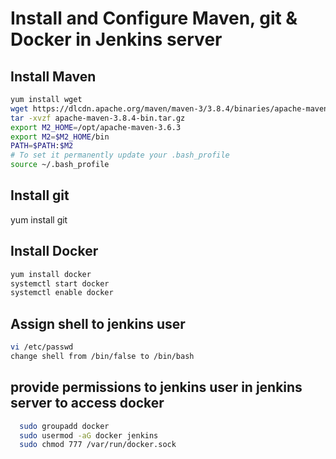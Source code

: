 # Install and Configure Maven, git & Docker in Jenkins server

## Install Maven
```sh
yum install wget
wget https://dlcdn.apache.org/maven/maven-3/3.8.4/binaries/apache-maven-3.8.4-bin.tar.gz
tar -xvzf apache-maven-3.8.4-bin.tar.gz
export M2_HOME=/opt/apache-maven-3.6.3
export M2=$M2_HOME/bin
PATH=$PATH:$M2
# To set it permanently update your .bash_profile
source ~/.bash_profile
```

## Install git
yum install git


## Install Docker
```sh
yum install docker
systemctl start docker
systemctl enable docker
```

## Assign shell to jenkins user

```sh
vi /etc/passwd
change shell from /bin/false to /bin/bash
```

## provide permissions to jenkins user in jenkins server to access docker
```sh
  sudo groupadd docker
  sudo usermod -aG docker jenkins
  sudo chmod 777 /var/run/docker.sock
```
